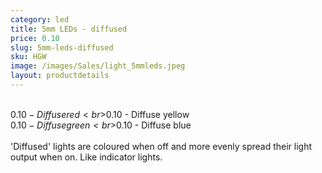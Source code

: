 ```yaml
---
category: led
title: 5mm LEDs - diffused
price: 0.10
slug: 5mm-leds-diffused
sku: HGW
image: /images/Sales/light_5mmleds.jpeg
layout: productdetails
---
```


<br>$0.10 - Diffuse red
<br>$0.10 - Diffuse yellow
<br>$0.10 - Diffuse green
<br>$0.10 - Diffuse blue
<br><br>'Diffused' lights are coloured when off and more evenly spread their light output when on. Like indicator lights.